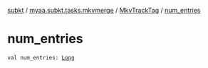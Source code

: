 [subkt](../../index.md) / [myaa.subkt.tasks.mkvmerge](../index.md) / [MkvTrackTag](index.md) / [num_entries](./num_entries.md)

# num_entries

`val num_entries: `[`Long`](https://kotlinlang.org/api/latest/jvm/stdlib/kotlin/-long/index.html)